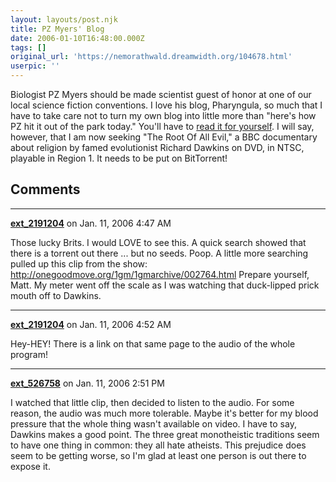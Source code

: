 ```yaml
---
layout: layouts/post.njk
title: PZ Myers' Blog
date: 2006-01-10T16:48:00.000Z
tags: []
original_url: 'https://nemorathwald.dreamwidth.org/104678.html'
userpic: ''
---
```

Biologist PZ Myers should be made scientist guest of honor at one of our local science fiction conventions. I love his blog, Pharyngula, so much that I have to take care not to turn my own blog into little more than "here's how PZ hit it out of the park today." You'll have to [read it for yourself](http://pharyngula.org/index/weblog/in_which_i_envy_the_british/). I will say, however, that I am now seeking "The Root Of All Evil," a BBC documentary about religion by famed evolutionist Richard Dawkins on DVD, in NTSC, playable in Region 1. It needs to be put on BitTorrent!

## Comments

---

**[ext_2191204](https://www.dreamwidth.org/users/ext_2191204)** on Jan. 11, 2006 4:47 AM

Those lucky Brits. I would LOVE to see this. A quick search showed that there is a torrent out there ... but no seeds. Poop. A little more searching pulled up this clip from the show: http://onegoodmove.org/1gm/1gmarchive/002764.html Prepare yourself, Matt. My meter went off the scale as I was watching that duck-lipped prick mouth off to Dawkins.

---

**[ext_2191204](https://www.dreamwidth.org/users/ext_2191204)** on Jan. 11, 2006 4:52 AM

Hey-HEY! There is a link on that same page to the audio of the whole program!

---

**[ext_526758](https://www.dreamwidth.org/users/ext_526758)** on Jan. 11, 2006 2:51 PM

I watched that little clip, then decided to listen to the audio. For some reason, the audio was much more tolerable. Maybe it's better for my blood pressure that the whole thing wasn't available on video. I have to say, Dawkins makes a good point. The three great monotheistic traditions seem to have one thing in common: they all hate atheists. This prejudice does seem to be getting worse, so I'm glad at least one person is out there to expose it.
